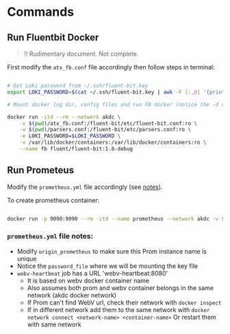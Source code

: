 # Commands

## Run Fluentbit Docker

> !! Rudimentary document. Not complete.

First modify the `atx_fb.conf` file accordingly then follow steps in terminal:

```bash

# Get Loki password from ~/.ssh/fluent-bit.key
export LOKI_PASSWORD=$(cat ~/.ssh/fluent-bit.key | awk -F [:,@] '{print $3}')

# Mount docker log dir, config files and run FB docker (notice the -d detached mode)

docker run -itd --rm --network akdc \
    -v $(pwd)/atx_fb.conf:/fluent-bit/etc/fluent-bit.conf:ro \
    -v $(pwd)/parsers.conf:/fluent-bit/etc/parsers.conf:ro \
    -e LOKI_PASSWORD=$LOKI_PASSWORD \
    -v /var/lib/docker/containers:/var/lib/docker/containers:ro \
    --name fb fluent/fluent-bit:1.8-debug

```

## Run Prometeus

Modify the `prometheus.yml` file accordingly (see [notes](#prometheusyml-file-notes)).

To create prometheus container:

```bash

docker run -p 9090:9090 --rm -itd --name prometheus --network akdc -v $(pwd)/prometheus.yml:/etc/prometheus/prometheus.yml:ro -v $HOME/.ssh/prometheus.key:/secrets/prometheus.key:ro prom/prometheus --config.file=/etc/prometheus/prometheus.yml --sleep 5000
```

### `prometheus.yml` file notes:

- Modify `origin_prometheus` to make sure this Prom instance name is unique
- Notice the `password_file` where we will be mounting the key file
- `webv-heartbeat` job has a URL 'webv-heartbeat:8080'
  - It is based on webv docker container name
  - Also assumes both prom and webv container belongs in the same network (akdc docker network)
  - If Prom can't find WebV url, check their network with `docker inspect`
  - If in different network add them to the same network with `docker network connect <network-name> <container-name>`
    Or restart them with same network
